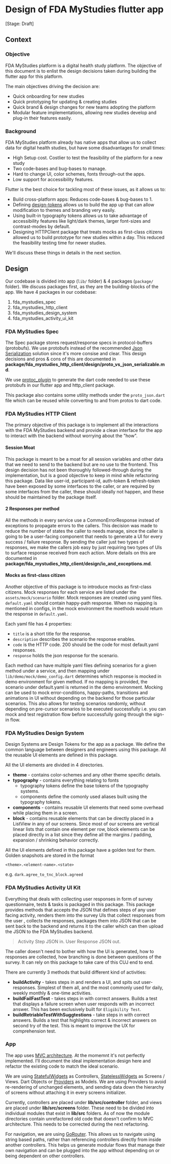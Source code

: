 # Design of FDA MyStudies flutter app

[Stage: Draft]


## Context

### Objective

FDA MyStudies platform is a digital health study platform. The objective of
this document is to enlist the design decisions taken during building the
flutter app for this platform.

The main objectives driving the decision are:

- Quick onboarding for new studies
- Quick prototyping for updating & creating studies
- Quick brand & design changes for new teams adopting the platform
- Modular feature implementations, allowing new studies develop and plug-in
their features easily.

### Background

FDA MyStudies platform already has native apps that allow us to collect data
for digital health studies, but have some disadvantages for small times:

- High Setup cost. Costlier to test the feasibility of the platform for a new
study
- Two code-bases and bug-bases to manage.
- Hard to change UI, color schemes, fonts through-out the apps.
- Low support for accessibility features.

Flutter is the best choice for tackling most of these issues, as it allows us
to:

- Build cross-platform apps: Reduces code-bases & bug-bases to 1.
- Defining [design-tokens](https://carbon.googleplex.com/carbon-design-system/pages/tokens)
allows us to build the app up that can allow modification to themes and
branding very easily.
- Using built-in typography tokens allows us to take advantage of accessibility
features like light/dark themes, larger font-sizes and contrast-modes by
default.
- Designing HTTPClient package that treats mocks as first-class citizens
allowed us to build prototype for new studies within a day. This reduced the
feasibility testing time for newer studies.

We'll discuss these things in details in the next section.


## Design

Our codebase is divided into app (`lib/` folder) & 4 packages (`package/`
folder). We discuss packages first, as they are the building-blocks of the app.
We have 4 packages in our codebase:

1. fda_mystudies_spec
2. fda_mystudies_http_client
3. fda_mystudies_design_system
4. fda_mystudies_activity_ui_kit

### FDA MyStudies Spec

The Spec package stores request/response specs in protocol-buffers (protobufs).
We use protobufs instead of the recommended [Json Serialization](https://docs.flutter.dev/data-and-backend/json)
solution since it's more consise and clear. This design decisions and pros &
cons of this are documented in
**package/fda_mystudies_http_client/design/proto_vs_json_serializable.md**.

We use [protoc_plugin](https://pub.dev/packages/protoc_plugin) to generate the
dart code needed to use these protobufs in our flutter app and http_client
package.

This package also contains some utility methods under the `proto_json.dart`
file which can be reused while converting to and from protos to dart code.

### FDA MyStudies HTTP Client

The primary objective of this package is to implement all the interactions with
the FDA MyStudies backend and provide a clean interface for the app to interact
with the backend without worrying about the "how".

#### Session Moat

This package is meant to be a moat for all session variables and other data
that we need to send to the backend but are no use to the frontend. This design
decision has not been thoroughly followed-through during the implementation, but
is a good objective to keep in mind while refactoring this package. Data like
user-id, participant-id, auth-token & refresh-token have been exposed by some
interfaces to the caller, or are required by some interfaces from the caller,
these should ideally not happen, and these should be maintained by the package
itself.

#### 2 Responses per method

All the methods in every service use a CommonErrorResponse instead of exceptions
to propagate errors to the callers. This decision was made to reduce the number
of states the caller to needs manage, since the caller is going to be a user-facing
component that needs to generate a UI for every success / failure response. By
sending the caller just two types of responses, we make the callers job easy
by just requiring two types of UIs to surface response received from each action.
More details on this are documented in **package/fda_mystudies_http_client/design/io_and_exceptions.md**.

#### Mocks as first-class citizen

Another objective of this package is to introduce mocks as first-class citizens.
Mock responses for each service are listed under the `assets/mock/scenario`
folder. Mock responses are created using yaml files. `default.yaml` should
contain happy-path response. When no mapping is mentioned in configs, in the
mock environment the moethods would return the response in `default.yaml`.

Each yaml file has 4 properties:

- `title` is a short title for the response.
- `description` describes the scenario the response enables.
- `code` is the HTTP code. 200 should be the code for most default.yaml
responses.
- `response` holds the json response for the scenario.

Each method can have multiple yaml files defining scenarios for a
given method under a service, and then mapping under
`lib/demo/mock/demo_config.dart` determines which response is mocked in demo
environment for given method. If no mapping is provided, the scenario under
default.yaml is returned in the demo environment. Mocking can be used to mock
error-conditions, happy-paths, transitions and animations in UI without
depending on the backend for those particular scenarios. This also allows for
testing scenarios randomly, without depending on pre-cursor scenarios to be
executed successfully i.e. you can mock and test registration flow before
successfully going through the sign-in flow.


### FDA MyStudies Design System

Design Systems are Design Tokens for the app as a package. We define the
common language between designers and engineers using this package. All the
reusable UI elements are defined in this package.

All the UI elements are divided in 4 directories.

- **theme** - contains color-schemes and any other theme specific details.
- **typography** - contains everything relating to fonts
	- typography tokens define the base tokens of the typography systems.
	- components define the comonly used aliases built using the typography
	  tokens.
- **components** - contains reusable UI elements that need some overhead while
  placing them in a screen.
- **block** - contains reusable elements that can be directly placed in a
  ListView in any of our screens. Since most of our screens are vertical linear
  lists that contain one element per row, block elements can be placed directly
  in a list since they define all the margins / padding, expansion / shrinking
  behavior correctly.

All the UI elements defined in this package have a golden test for them.
Golden snapshots are stored in the format

```
<theme>.<element-name>.<state>
```

e.g. `dark.agree_to_tnc_block.agreed`


### FDA MyStudies Activity UI Kit

Everything that deals with collecting user responses in form of survey
questionnaire, tests & tasks is packaged in this package. This package
provides methods that accepts the JSON that defines steps of any user facing
activity, renders them into the survey UIs that collect responses from the user
, collects the responses, packages them into JSON that can be sent back to the
backend and returns it to the caller which can then upload the JSON to the
FDA MyStudies backend.

> Activity Step JSON in. User Response JSON out.

The caller doesn't need to bother with how the UI is generated, how to responses
are collected, how branching is done between questions of the survey. It can
rely on this package to take care of this CUJ end to end.

There are currently 3 methods that build different kind of activities:

- **buildActivity** - takes steps in and renders a UI, and spits out user-
 responses. Simplest of them all, and the most commonly used for daily, weekly
 monthly & one-time activities.
- **buildFailFastTest** - takes steps in with correct answers. Builds a test
 that displays a failure screen when user responds with an incorrect answer.
 This has been exclusively built for `Eligibility Test`.
- **buildRetriableTestWithSuggtestions** - take steps in with correct answers.
 Builds a test that highlights correct & incorrect answers on second try of the
 test. This is meant to improve the UX for comprehension test.


### App

The app uses [MVC architecture](https://en.wikipedia.org/wiki/Model%E2%80%93view%E2%80%93controller).
At the momemnt it's not perfectly implemented.
I'll document the ideal implementation design here and refactor the existing
code to match the ideal scenario.

We are using [StatefulWidgets](https://api.flutter.dev/flutter/widgets/StatefulWidget-class.html)
as Controllers, [StatelessWidgets](https://api.flutter.dev/flutter/widgets/StatelessWidget-class.html)
as Screens / Views. Dart Objects or [Providers](https://pub.dev/packages/provider)
as Models. We are using Providers to avoid re-rendering of unchanged elements,
and sending data down the hierarchy of screens without attaching it in every
screens initializer.

Currently, controllers are placed under **lib/src/controller** folder, and
views are placed under **lib/src/screens** folder. These need to be divided into
individual modules that exist in **lib/src** folders. As of now the module
directories contain unrefactored old code that doesn't confirm to MVC
architecture. This needs to be corrected during the next refactoring.

For navigation, we are using [GoRouter](https://pub.dev/packages/go_router).
This allows us to navigate using string based paths, rather than referencing
controllers directly from inside another controllers. This helps us generate
modular flows that manage their own navigation and can be plugged into the app
without depending on or being dependent on other controllers.
